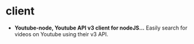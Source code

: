 # client
* <b>Youtube-node, 
Youtube API v3 client for nodeJS...</b>
Easily search for videos on Youtube using their v3 API.

